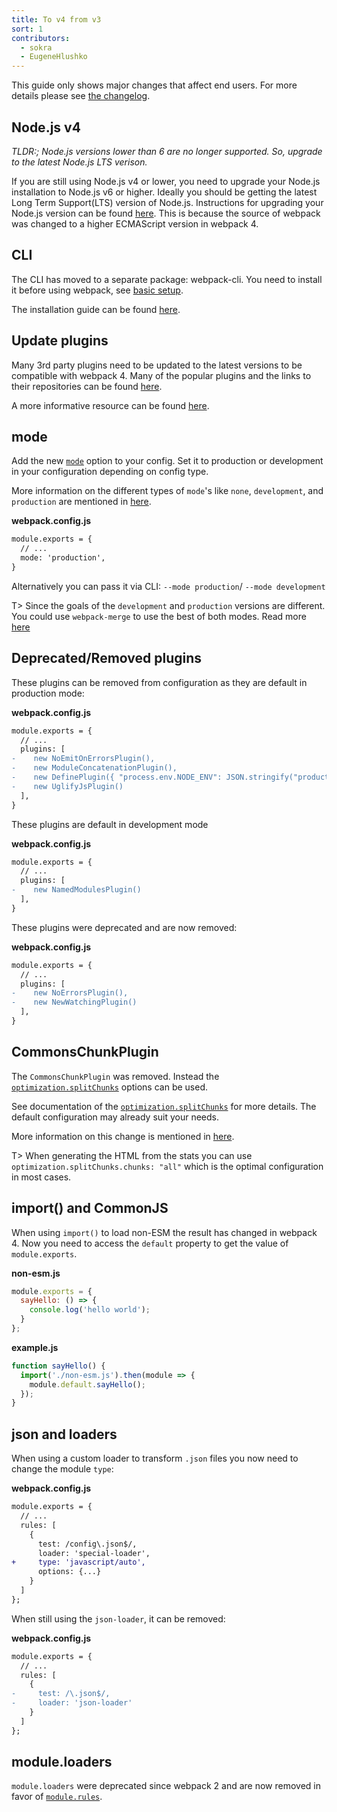 ```yaml
---
title: To v4 from v3
sort: 1
contributors:
  - sokra
  - EugeneHlushko
---
```


This guide only shows major changes that affect end users. For more details please see [the changelog](https://github.com/webpack/webpack/releases).


## Node.js v4

*TLDR:; Node.js versions lower than 6 are no longer supported. So, upgrade to the latest Node.js LTS verison.*

If you are still using Node.js v4 or lower, you need to upgrade your Node.js installation to Node.js v6 or higher. Ideally you should be getting the latest Long Term Support(LTS) version of Node.js. Instructions for upgrading your Node.js version can be found [here](https://stackoverflow.com/questions/10075990/upgrading-node-js-to-latest-version). This is because the source of webpack was changed to a higher ECMAScript version in webpack 4.

## CLI

The CLI has moved to a separate package: webpack-cli. You need to install it before using webpack, see [basic setup](/guides/getting-started/#basic-setup).

The installation guide can be found [here](/src/content/guides/installation.md).


## Update plugins

Many 3rd party plugins need to be updated to the latest versions to be compatible with webpack 4. Many of the popular plugins and the links to their repositories can be found [here](https://github.com/webpack-contrib/awesome-webpack#webpack-plugins).

A more informative resource can be found [here](https://medium.com/webpack/webpack-4-migration-guide-for-plugins-loaders-20a79b927202).


## mode

Add the new [`mode`](/concepts/mode/) option to your config. Set it to production or development in your configuration depending on config type.

More information on the different types of `mode`'s like `none`, `development`, and `production` are mentioned in [here](https://webpack.js.org/concepts/mode/#usage).

__webpack.config.js__

``` diff
module.exports = {
  // ...
  mode: 'production',
}
```

Alternatively you can pass it via CLI: `--mode production`/ `--mode development`

T> Since the goals of the `development` and `production` versions are different. You could use `webpack-merge` to use the best of both modes. Read more [here](https://github.com/webpack/webpack.js.org/blob/master/src/content/guides/production.md)

## Deprecated/Removed plugins

These plugins can be removed from configuration as they are default in production mode:

__webpack.config.js__

``` diff
module.exports = {
  // ...
  plugins: [
-    new NoEmitOnErrorsPlugin(),
-    new ModuleConcatenationPlugin(),
-    new DefinePlugin({ "process.env.NODE_ENV": JSON.stringify("production") })
-    new UglifyJsPlugin()
  ],
}
```

These plugins are default in development mode

__webpack.config.js__

``` diff
module.exports = {
  // ...
  plugins: [
-    new NamedModulesPlugin()
  ],
}
```

These plugins were deprecated and are now removed:

__webpack.config.js__

``` diff
module.exports = {
  // ...
  plugins: [
-    new NoErrorsPlugin(),
-    new NewWatchingPlugin()
  ],
}
```


## CommonsChunkPlugin

The `CommonsChunkPlugin` was removed. Instead the [`optimization.splitChunks`](/configuration/optimization/#optimization-splitchunks) options can be used.

See documentation of the [`optimization.splitChunks`](/configuration/optimization/#optimization-splitchunks) for more details. The default configuration may already suit your needs.

More information on this change is mentioned in [here](https://gist.github.com/sokra/1522d586b8e5c0f5072d7565c2bee693).

T> When generating the HTML from the stats you can use `optimization.splitChunks.chunks: "all"` which is the optimal configuration in most cases.

## import() and CommonJS

When using `import()` to load non-ESM the result has changed in webpack 4. Now you need to access the `default` property to get the value of `module.exports`.

__non-esm.js__

``` javascript
module.exports = {
  sayHello: () => {
    console.log('hello world');
  }
};
```

__example.js__

``` javascript
function sayHello() {
  import('./non-esm.js').then(module => {
    module.default.sayHello();
  });
}
```

## json and loaders

When using a custom loader to transform `.json` files you now need to change the module `type`:

__webpack.config.js__

``` diff
module.exports = {
  // ...
  rules: [
    {
      test: /config\.json$/,
      loader: 'special-loader',
+     type: 'javascript/auto',
      options: {...}
    }
  ]
};
```

When still using the `json-loader`, it can be removed:

__webpack.config.js__

``` diff
module.exports = {
  // ...
  rules: [
    {
-     test: /\.json$/,
-     loader: 'json-loader'
    }
  ]
};
```

## module.loaders

`module.loaders` were deprecated since webpack 2 and are now removed in favor of [`module.rules`](/configuration/module/#rule).
